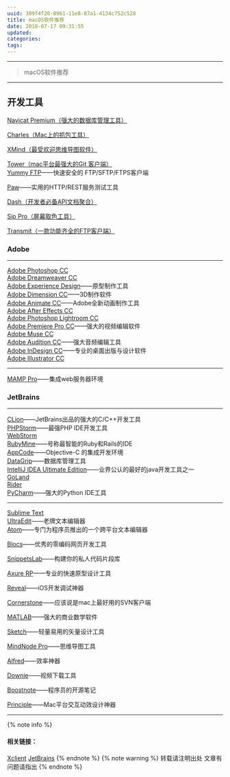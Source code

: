 ```yaml
---
uuid: 309f4f20-8961-11e8-87a1-4134c752c528
title: macOS软件推荐
date: 2018-07-17 09:31:55
updated:
categories:
tags:
---
```

---
> macOS软件推荐

 <!-- more -->
***

## 开发工具
[Navicat Premium（强大的数据库管理工具）](http://xclient.info/s/navicat-premium.html?t=b19ac9b363fc11a1488e4caf3a21c7754378d69c)

[Charles（Mac上的抓包工具）](http://xclient.info/s/charles.html?t=b19ac9b363fc11a1488e4caf3a21c7754378d69c)

[XMind（最受欢迎思维导图软件）](http://xclient.info/s/xmind.html?t=b19ac9b363fc11a1488e4caf3a21c7754378d69c)

[Tower（mac平台最强大的Git 客户端）](http://xclient.info/s/tower.html?t=b19ac9b363fc11a1488e4caf3a21c7754378d69c)<br>
[Yummy FTP](http://xclient.info/s/yummy-ftp.html?t=b19ac9b363fc11a1488e4caf3a21c7754378d69c)——快速安全的 FTP/SFTP/FTPS客户端

[Paw](http://xclient.info/s/paw.html?t=b19ac9b363fc11a1488e4caf3a21c7754378d69c)——实用的HTTP/REST服务测试工具

[Dash（开发者必备API文档聚合）](http://xclient.info/s/dash.html?t=b19ac9b363fc11a1488e4caf3a21c7754378d69c)

[Sip Pro（屏幕取色工具）](http://xclient.info/s/sip.html?t=b19ac9b363fc11a1488e4caf3a21c7754378d69c)

[Transmit（一款功能齐全的FTP客户端）](http://xclient.info/s/transmit.html?t=b19ac9b363fc11a1488e4caf3a21c7754378d69c)

### Adobe<br>
---
[Adobe Photoshop CC](http://xclient.info/s/adobe-photoshop-cc.html?t=b19ac9b363fc11a1488e4caf3a21c7754378d69c) <br>
[Adobe Dreamweaver CC](http://xclient.info/s/adobe-dreamweaver-cc.html?t=b19ac9b363fc11a1488e4caf3a21c7754378d69c)<br>
[Adobe Experience Design](http://xclient.info/s/experience-design.html?t=b19ac9b363fc11a1488e4caf3a21c7754378d69c)——原型制作工具<br>
[Adobe Dimension CC](http://xclient.info/s/adobe-dimension.html?t=b19ac9b363fc11a1488e4caf3a21c7754378d69c)——3D制作软件<br>
[Adobe Animate CC](http://xclient.info/s/adobe-animate-cc.html?t=b19ac9b363fc11a1488e4caf3a21c7754378d69c)——Adobe全新动画制作工具<br>
[Adobe After Effects CC](http://xclient.info/s/adobe-after-effects-cc.html?t=b19ac9b363fc11a1488e4caf3a21c7754378d69c)<br>
[Adobe Photoshop Lightroom CC](http://xclient.info/s/adobe-lightroom-cc.html?t=b19ac9b363fc11a1488e4caf3a21c7754378d69c)<br>
[Adobe Premiere Pro CC](http://xclient.info/s/adobe-premiere-pro-cc.html?t=b19ac9b363fc11a1488e4caf3a21c7754378d69c)——强大的视频编辑软件<br>
[Adobe Muse CC](http://xclient.info/s/adobe-muse.html?t=b19ac9b363fc11a1488e4caf3a21c7754378d69c)<br>
[Adobe Audition CC](http://xclient.info/s/adobe-audition.html?t=b19ac9b363fc11a1488e4caf3a21c7754378d69c)——强大音频编辑工具<br>
[Adobe InDesign CC](http://xclient.info/s/adobe-indesign.html?t=b19ac9b363fc11a1488e4caf3a21c7754378d69c)——专业的桌面出版与设计软件<br>
[Adobe Illustrator CC](http://xclient.info/s/adobe-illustrator-cc.html?t=b19ac9b363fc11a1488e4caf3a21c7754378d69c)

---

[MAMP Pro](http://xclient.info/s/mamp-pro.html?t=b19ac9b363fc11a1488e4caf3a21c7754378d69c)——集成web服务器环境

### JetBrains<br>
---
[CLion](http://xclient.info/s/clion.html?t=b19ac9b363fc11a1488e4caf3a21c7754378d69c)——JetBrains出品的强大的C/C++开发工具<br>
[PHPStorm](http://xclient.info/s/php-storm.html?t=b19ac9b363fc11a1488e4caf3a21c7754378d69c)——最强PHP IDE开发工具<br>
[WebStorm](http://xclient.info/s/web-storm.html?t=b19ac9b363fc11a1488e4caf3a21c7754378d69c)<br>
[RubyMine](http://xclient.info/s/rubymine.html?t=b19ac9b363fc11a1488e4caf3a21c7754378d69c)——号称最智能的Ruby和Rails的IDE<br>
[AppCode](http://xclient.info/s/appcode.html?t=b19ac9b363fc11a1488e4caf3a21c7754378d69c)——Objective-C 的集成开发环境<br>
[DataGrip](http://xclient.info/s/datagrip.html?t=b19ac9b363fc11a1488e4caf3a21c7754378d69c)——数据库管理工具<br>
[IntelliJ IDEA Ultimate Edition](http://xclient.info/s/intellij-idea.html?t=b19ac9b363fc11a1488e4caf3a21c7754378d69c)——业界公认的最好的java开发工具之一<br>
[GoLand](https://www.jetbrains.com/go/?fromMenu)<br>
[Rider](https://www.jetbrains.com/rider/?fromMenu)<br>
[PyCharm](http://xclient.info/s/pycharm.html?t=b19ac9b363fc11a1488e4caf3a21c7754378d69c)——强大的Python IDE工具

---

[Sublime Text](http://xclient.info/s/sublime-text.html?t=b19ac9b363fc11a1488e4caf3a21c7754378d69c)<br>
[UltraEdit](http://xclient.info/s/ultraedit.html?t=b19ac9b363fc11a1488e4caf3a21c7754378d69c)——老牌文本编辑器<br>
[Atom](http://xclient.info/s/atom.html?t=b19ac9b363fc11a1488e4caf3a21c7754378d69c)——专门为程序员推出的一个跨平台文本编辑器

[Blocs](http://xclient.info/s/blocs.html?t=b19ac9b363fc11a1488e4caf3a21c7754378d69c)——优秀的零编码网页开发工具

[SnippetsLab](http://xclient.info/s/snippetslab.html?t=b19ac9b363fc11a1488e4caf3a21c7754378d69c)——构建你的私人代码片段库

[Axure RP](http://xclient.info/s/axure-rp.html?t=b19ac9b363fc11a1488e4caf3a21c7754378d69c)——专业的快速原型设计工具

[Reveal](http://xclient.info/s/reveal.html?t=b19ac9b363fc11a1488e4caf3a21c7754378d69c)——iOS开发调试神器

[Cornerstone](http://xclient.info/s/cornerstone.html?t=b19ac9b363fc11a1488e4caf3a21c7754378d69c)——应该说是mac上最好用的SVN客户端

[MATLAB](http://xclient.info/s/mathworks-matlab.html?t=b19ac9b363fc11a1488e4caf3a21c7754378d69c)——强大的商业数学软件

[Sketch](http://xclient.info/s/sketch.html?t=b19ac9b363fc11a1488e4caf3a21c7754378d69c)——轻量易用的矢量设计工具

[MindNode Pro](http://xclient.info/s/mind-node-pro.html?t=b19ac9b363fc11a1488e4caf3a21c7754378d69c)——思维导图工具

[Alfred](http://xclient.info/s/alfred.html?t=b19ac9b363fc11a1488e4caf3a21c7754378d69c)——效率神器

[Downie](http://xclient.info/s/downie.html?t=b19ac9b363fc11a1488e4caf3a21c7754378d69c)——视频下载工具

[Boostnote](http://xclient.info/s/boostnote.html?t=b19ac9b363fc11a1488e4caf3a21c7754378d69c)——程序员的开源笔记

[Principle](http://xclient.info/s/principle.html?t=b19ac9b363fc11a1488e4caf3a21c7754378d69c)——Mac平台交互动效设计神器

***
{% note info %} 
 #### 相关链接：
 [Xclient](http://xclient.info/?t=b19ac9b363fc11a1488e4caf3a21c7754378d69c)
 [JetBrains](https://www.jetbrains.com)
{% endnote %}
{% note warning %} 
 转载请注明出处 
 文章有问题请指出
{% endnote %}